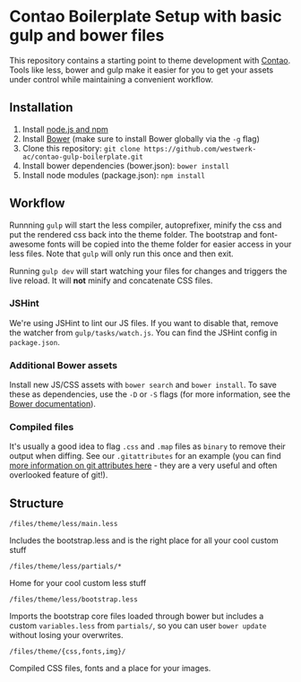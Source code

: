 # Contao Boilerplate Setup with basic gulp and bower files

This repository contains a starting point to theme development with [Contao](https://github.com/contao/core). Tools like less, bower and gulp make it easier for you to get your assets under control while maintaining a convenient workflow.

## Installation

1. Install [node.js and npm](http://nodejs.org/)
2. Install [Bower](http://bower.io) (make sure to install Bower globally via the `-g` flag)
3. Clone this repository: `git clone https://github.com/westwerk-ac/contao-gulp-boilerplate.git`
4. Install bower dependencies (bower.json): `bower install`
5. Install node modules (package.json): `npm install`

## Workflow

Runnning `gulp` will start the less compiler, autoprefixer, minify the css and put the rendered css back into the theme folder. The bootstrap and font-awesome fonts will be copied into the theme folder for easier access in your less files. Note that `gulp` will only run this once and then exit.

Running `gulp dev` will start watching your files for changes and triggers the live reload. It will **not** minify and concatenate CSS files.

### JSHint

We're using JSHint to lint our JS files. If you want to disable that, remove the watcher from `gulp/tasks/watch.js`. You can find the JSHint config in `package.json`.

### Additional Bower assets

Install new JS/CSS assets with `bower search` and `bower install`. To save these as dependencies, use the `-D` or `-S` flags (for more information, see the [Bower documentation](http://bower.io/docs/api/#install)). 

### Compiled files

It's usually a good idea to flag `.css` and `.map` files as `binary` to remove their output when diffing. See our `.gitattributes` for an example (you can find [more information on git attributes here](http://git-scm.com/docs/gitattributes) - they are a very useful and often overlooked feature of git!).

## Structure

`/files/theme/less/main.less`

Includes the bootstrap.less and is the right place for all your cool custom stuff

`/files/theme/less/partials/*`

Home for your cool custom less stuff

`/files/theme/less/bootstrap.less`

Imports the bootstrap core files loaded through bower but includes a custom `variables.less` from `partials/`, so you can user `bower update` without losing your overwrites.  

`/files/theme/{css,fonts,img}/`

Compiled CSS files, fonts and a place for your images.

